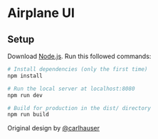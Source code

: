 # Airplane UI

## Setup
Download [Node.js](https://nodejs.org/en/download/).
Run this followed commands:

``` bash
# Install dependencies (only the first time)
npm install

# Run the local server at localhost:8080
npm run dev

# Build for production in the dist/ directory
npm run build
```

Original design by [@carlhauser](https://www.instagram.com/p/CMIyVFmgHvU/)
